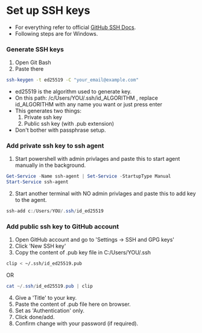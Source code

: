 # Set up SSH keys
- For everything refer to official [GitHub SSH Docs](https://docs.github.com/en/search?query=ssh).
- Following steps are for Windows.
### Generate SSH keys
1. Open Git Bash
2. Paste there
```bash
ssh-keygen -t ed25519 -C "your_email@example.com"
```
- ed25519 is the algorithm used to generate key.
- On this path: /c/Users/YOU/.ssh/id_ALGORITHM , replace id_ALGORITHM with any name you want or just press enter
- This generates two things: 
    1. Private ssh key 
    2. Public ssh key (with .pub extension)
- Don't bother with passphrase setup.

### Add private ssh key to ssh agent
1. Start powershell with admin privlages and paste this to start agent manually in the background.
```powershell
Get-Service -Name ssh-agent | Set-Service -StartupType Manual
Start-Service ssh-agent
```
2. Start another terminal with NO admin privlages and paste this to add key to the agent.
```powershell
ssh-add c:/Users/YOU/.ssh/id_ed25519
```

### Add public ssh key to GitHub account
1. Open GitHub account and go to 'Settings -> SSH and GPG keys'
2. Click 'New SSH key'
3. Copy the content of .pub key file in C:/Users/YOU/.ssh
```bash
clip < ~/.ssh/id_ed25519.pub
```
OR
```powershell
cat ~/.ssh/id_ed25519.pub | clip
```
4. Give a 'Title' to your key.
5. Paste the content of .pub file here on browser.
6. Set as 'Authentication' only.
7. Click done/add.
8. Confirm change with your password (if required).